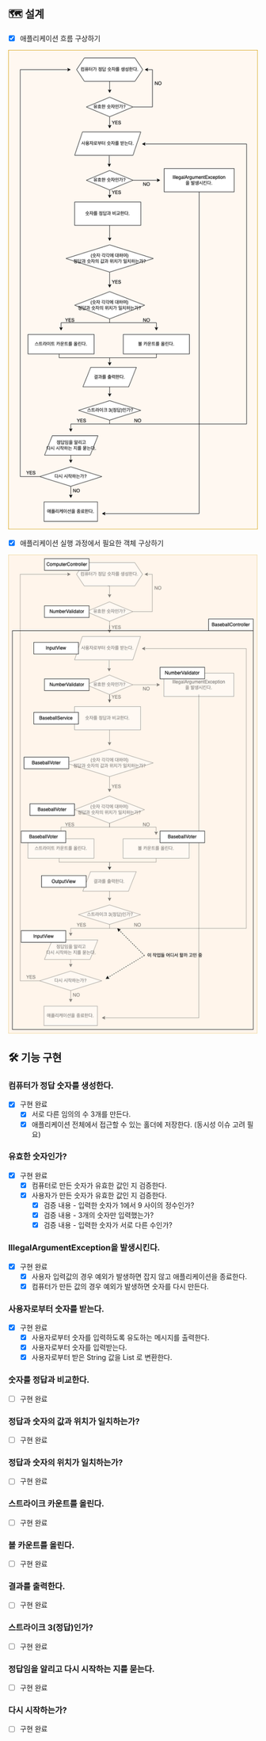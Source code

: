 ## 🗺 설계
* [x] 애플리케이션 흐름 구상하기

![](application-flow-blueprint.png)

* [x] 애플리케이션 실행 과정에서 필요한 객체 구상하기

![](application-object-blueprint.png)

## 🛠 기능 구현

### 컴퓨터가 정답 숫자를 생성한다.
* [x] 구현 완료
  * [x] 서로 다른 임의의 수 3개를 만든다.
  * [x] 애플리케이션 전체에서 접근할 수 있는 홀더에 저장한다. (동시성 이슈 고려 필요)

### 유효한 숫자인가?
* [x] 구현 완료
  * [x] 컴퓨터로 만든 숫자가 유효한 값인 지 검증한다.
  * [x] 사용자가 만든 숫자가 유효한 값인 지 검증한다.
    * [x] 검증 내용 - 입력한 숫자가 1에서 9 사이의 정수인가?
    * [x] 검증 내용 - 3개의 숫자만 입력했는가?
    * [x] 검증 내용 - 입력한 숫자가 서로 다른 수인가?

### IllegalArgumentException을 발생시킨다.
* [x] 구현 완료
  * [x] 사용자 입력값의 경우 예외가 발생하면 잡지 않고 애플리케이션을 종료한다.
  * [x] 컴퓨터가 만든 값의 경우 예외가 발생하면 숫자를 다시 만든다.

### 사용자로부터 숫자를 받는다.
* [x] 구현 완료
  * [x] 사용자로부터 숫자를 입력하도록 유도하는 메시지를 출력한다.
  * [x] 사용자로부터 숫자를 입력받는다.
  * [x] 사용자로부터 받은 String 값을 List<Integer> 로 변환한다.

### 숫자를 정답과 비교한다.
* [ ] 구현 완료

### 정답과 숫자의 값과 위치가 일치하는가?
* [ ] 구현 완료

### 정답과 숫자의 위치가 일치하는가?
* [ ] 구현 완료

### 스트라이크 카운트를 올린다.
* [ ] 구현 완료

### 볼 카운트를 올린다.
* [ ] 구현 완료

### 결과를 출력한다.
* [ ] 구현 완료

### 스트라이크 3(정답)인가?
* [ ] 구현 완료

### 정답임을 알리고 다시 시작하는 지를 묻는다.
* [ ] 구현 완료

### 다시 시작하는가?
* [ ] 구현 완료
